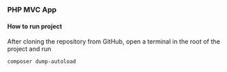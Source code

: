 ### PHP MVC App

#### How to run project

After cloning the repository from GitHub, open a terminal in the root of the project and run

`composer dump-autoload`
